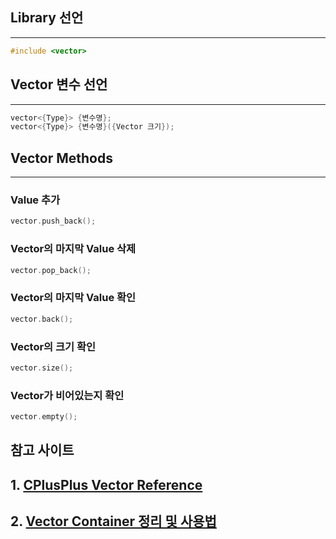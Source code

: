 ## Library 선언
---
``` C++
#include <vector>
```

## Vector 변수 선언
---
``` C++
vector<{Type}> {변수명};
vector<{Type}> {변수명}({Vector 크기});
```

## Vector Methods
---
### Value 추가

``` C++
vector.push_back();
```

### Vector의 마지막 Value 삭제

``` C++
vector.pop_back();
```

### Vector의 마지막 Value 확인

``` C++
vector.back();
```

### Vector의 크기 확인

``` c++
vector.size();
```

### Vector가 비어있는지 확인

``` C++
vector.empty();
```

## 참고 사이트
## 1. [CPlusPlus Vector Reference](https://cplusplus.com/reference/vector/vector/)
## 2. [Vector Container 정리 및 사용법](https://blockdmask.tistory.com/70)

